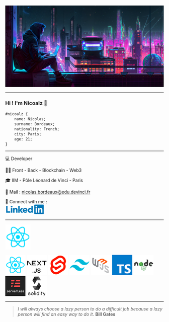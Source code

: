![Hello World](/img/background.png)
***
### Hi ! I'm Nicoalz 👋
```
#nicoalz {
    name: Nicolas;
    surname: Bordeaux;
    nationality: French;
    city: Paris;
    age: 21;
}
```

***

💻 Developer

👨‍💻 Front - Back - Blockchain - Web3

🎓 IIM - Pôle Léonard de Vinci - Paris

📧 Mail : <nicolas.bordeaux@edu.devinci.fr>

🤝 Connect with me : <br>
[![LinkedIn](/img/logo-linkedin.png)](https://www.linkedin.com/in/nicolas-bordeaux-720601207/)

***
<img src="/img/react.png" alt="html5" width="80" height="80">

![react](/img/react.png) ![nextjs](/img/nextjs.png) ![svelte](/img/svelte.png) ![tailwind](/img/tailwind.png) ![web3js](/img/web3js.png) ![typescript](/img/typescript.png) ![nodejs](/img/nodejs.png) ![serverless](/img/serverless.png) ![solidity](/img/solidity.png)

***

>*I will always choose a lazy person to do a difficult job because a lazy person will find an easy way to do it.*
**Bill Gates**
